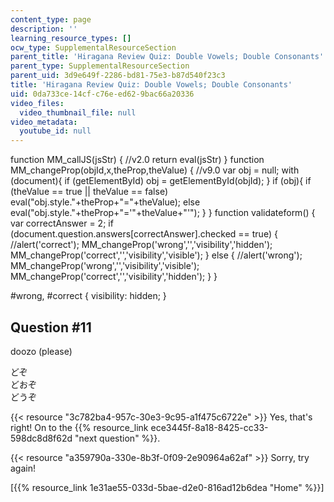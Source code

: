```yaml
---
content_type: page
description: ''
learning_resource_types: []
ocw_type: SupplementalResourceSection
parent_title: 'Hiragana Review Quiz: Double Vowels; Double Consonants'
parent_type: SupplementalResourceSection
parent_uid: 3d9e649f-2286-bd81-75e3-b87d540f23c3
title: 'Hiragana Review Quiz: Double Vowels; Double Consonants'
uid: 0da733ce-14cf-c76e-ed62-9bac66a20336
video_files:
  video_thumbnail_file: null
video_metadata:
  youtube_id: null
---
```


function MM\_callJS(jsStr) { //v2.0 return eval(jsStr) } function MM\_changeProp(objId,x,theProp,theValue) { //v9.0 var obj = null; with (document){ if (getElementById) obj = getElementById(objId); } if (obj){ if (theValue == true || theValue == false) eval("obj.style."+theProp+"="+theValue); else eval("obj.style."+theProp+"='"+theValue+"'"); } } function validateform() { var correctAnswer = 2; if (document.question.answers\[correctAnswer\].checked == true) { //alert('correct'); MM\_changeProp('wrong','','visibility','hidden'); MM\_changeProp('correct','','visibility','visible'); } else { //alert('wrong'); MM\_changeProp('wrong','','visibility','visible'); MM\_changeProp('correct','','visibility','hidden'); } }

#wrong, #correct { visibility: hidden; }

Question #11
------------

doozo (please)

 どぞ  
 どおぞ  
 どうぞ

{{< resource "3c782ba4-957c-30e3-9c95-a1f475c6722e" >}} Yes, that's right! On to the {{% resource_link ece3445f-8a18-8425-cc33-598dc8d8f62d "next question" %}}.

{{< resource "a359790a-330e-8b3f-0f09-2e90964a62af" >}} Sorry, try again!

  
\[{{% resource_link 1e31ae55-033d-5bae-d2e0-816ad12b6dea "Home" %}}\]